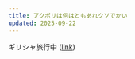 ```yaml
---
title: アクポリは何はともあれクソでかい
updated: 2025-09-22
---
```

ギリシャ旅行中 ([link](https://sotaro.io/travel/2025-09-21-athens))
